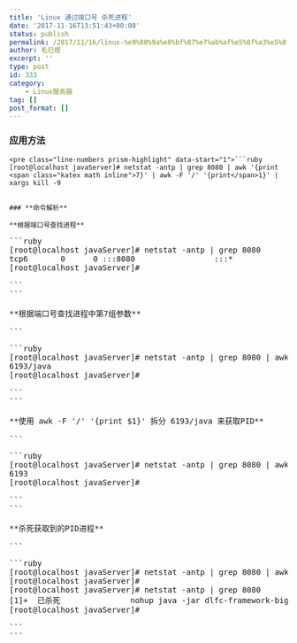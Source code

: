 ```yaml
---
title: 'Linux 通过端口号 杀死进程'
date: '2017-11-16T13:51:43+00:00'
status: publish
permalink: /2017/11/16/linux-%e9%80%9a%e8%bf%87%e7%ab%af%e5%8f%a3%e5%8f%b7-%e6%9d%80%e6%ad%bb%e8%bf%9b%e7%a8%8b
author: 毛巳煜
excerpt: ''
type: post
id: 333
category:
    - Linux服务器
tag: []
post_format: []
---
```

### **应用方法**

```
<pre class="line-numbers prism-highlight" data-start="1">```ruby
[root@localhost javaServer]# netstat -antp | grep 8080 | awk '{print <span class="katex math inline">7}' | awk -F '/' '{print</span>1}' | xargs kill -9

```
```

### **命令解析**

**根据端口号查找进程**

```
<pre class="line-numbers prism-highlight" data-start="1">```ruby
[root@localhost javaServer]# netstat -antp | grep 8080
tcp6       0      0 :::8080                 :::*                    LISTEN      6193/java
[root@localhost javaServer]#

```
```

**根据端口号查找进程中第7组参数**

```
<pre class="line-numbers prism-highlight" data-start="1">```ruby
[root@localhost javaServer]# netstat -antp | grep 8080 | awk '{print $7}'
6193/java
[root@localhost javaServer]#

```
```

**使用 awk -F '/' '{print $1}' 拆分 6193/java 来获取PID**

```
<pre class="line-numbers prism-highlight" data-start="1">```ruby
[root@localhost javaServer]# netstat -antp | grep 8080 | awk '{print <span class="katex math inline">7}' | awk -F '/' '{print</span>1}'
6193
[root@localhost javaServer]#

```
```

**杀死获取到的PID进程**

```
<pre class="line-numbers prism-highlight" data-start="1">```ruby
[root@localhost javaServer]# netstat -antp | grep 8080 | awk '{print <span class="katex math inline">7}' | awk -F '/' '{print</span>1}' | xargs kill -9
[root@localhost javaServer]#
[root@localhost javaServer]# netstat -antp | grep 8080
[1]+  已杀死               nohup java -jar dlfc-framework-bigdata-statistical-1.0-SNAPSHOT.jar
[root@localhost javaServer]#

```
```